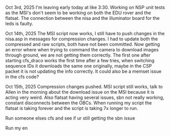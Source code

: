 Oct 3rd, 2025
I'm leaving early today at like 3:30.
Working on NSP unit tests as the MSI's don't seem to be working on both the EDU rover and the flatsat. The connection between the nisa and the illuminator board for the leds is faulty.


Oct 14th, 2025
The MSI script now works, I still have to push changes in the nisa.asp in messages for compression changes. I had to update both the compressed and raw scripts, both have not been committed. Now getting an error where when trying to command the camera to download images through ground, we are not getting them correctly. The first one after starting cfs_draco works the first time after a few tries, when switching sequence IDs it downloads the same one originally, maybe in the CSP packet it is not updating the info correctly. It could also be a memset issue in the cfs code?

Oct 15th, 2025
Compression changes pushed.
MSI script still works, talk to Allen in the morning about the download issue on the MSI because it is acting very weird. Also flatsat having several issues, sbn not really working, constant disconnects between the OBCs. When running my script the flatsat is taking forever and the script is taking 7x longer to run.

Run someone elses cfs and see if ur still getting the sbn issue

Run my en